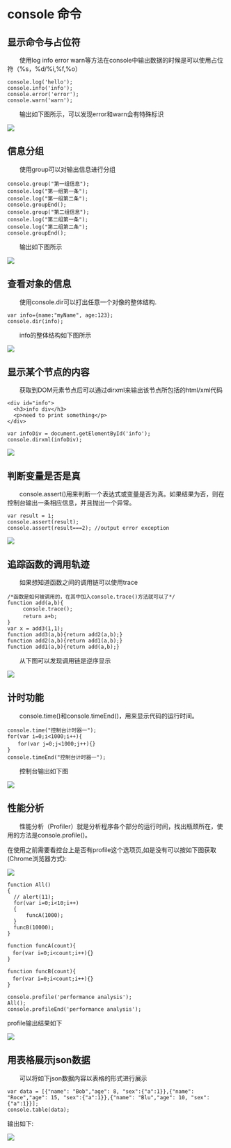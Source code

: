 # console 命令

## 显示命令与占位符

　　使用log  info  error  warn等方法在console中输出数据的时候是可以使用占位符（%s，%d/%i,%f,%o）

```
console.log('hello');
console.info('info');
console.error('error');
console.warn('warn');
```
　　输出如下图所示，可以发现error和warn会有特殊标识

![](displayAndPlacehold.png)

## 信息分组

　　使用group可以对输出信息进行分组

```
console.group("第一组信息");
console.log("第一组第一条");
console.log("第一组第二条");
console.groupEnd();
console.group("第二组信息");
console.log("第二组第一条");
console.log("第二组第二条");
console.groupEnd();
```

　　输出如下图所示

![](group.png)

## 查看对象的信息

　　使用console.dir可以打出任意一个对像的整体结构.

```
var info={name:"myName", age:123};
console.dir(info);
```

　　info的整体结构如下图所示

![](dirShowObjectInfo.png)


## 显示某个节点的内容

　　获取到DOM元素节点后可以通过dirxml来输出该节点所包括的html/xml代码

```
<div id="info">
  <h3>info div</h3>
  <p>need to print something</p>
</div>

var infoDiv = document.getElementById('info');
console.dirxml(infoDiv);
```

![](showNodeContent.png)

## 判断变量是否是真

　　console.assert()用来判断一个表达式或变量是否为真。如果结果为否，则在控制台输出一条相应信息，并且抛出一个异常。

```
var result = 1;
console.assert(result);
console.assert(result===2); //output error exception
```

![](assertError.png)

## 追踪函数的调用轨迹

　　如果想知道函数之间的调用链可以使用trace

```
/*函数是如何被调用的，在其中加入console.trace()方法就可以了*/
function add(a,b){
     console.trace();
　　　return a+b;
}
var x = add3(1,1);
function add3(a,b){return add2(a,b);}
function add2(a,b){return add1(a,b);}
function add1(a,b){return add(a,b);}
```

　　从下图可以发现调用链是逆序显示

![](traceInvokelink.png)

## 计时功能

　　console.time()和console.timeEnd()，用来显示代码的运行时间。

```
console.time("控制台计时器一");
for(var i=0;i<1000;i++){
　　for(var j=0;j<1000;j++){}
}
console.timeEnd("控制台计时器一");
```

　　控制台输出如下图

![](timing.png)

## 性能分析

　　性能分析（Profiler）就是分析程序各个部分的运行时间，找出瓶颈所在，使用的方法是console.profile()。

在使用之前需要看控台上是否有profile这个选项页,如是没有可以按如下图获取(Chrome浏览器方式):

![](profileFunctionShow.png)

```
function All()
{
  // alert(11);
  for(var i=0;i<10;i++)
  {
      funcA(1000);
  }
  funcB(10000);
}

function funcA(count){
　for(var i=0;i<count;i++){}
}

function funcB(count){
　for(var i=0;i<count;i++){}
}

console.profile('performance analysis');
All();
console.profileEnd('performance analysis');
```

profile输出结果如下

![](profileResult.png)

## 用表格展示json数据

　　可以将如下json数据内容以表格的形式进行展示

```
var data = [{"name": "Bob","age": 8, "sex":{"a":1}},{"name": "Roce","age": 15, "sex":{"a":1}},{"name": "Blu","age": 10, "sex":{"a":1}}];
console.table(data);
```

输出如下:

![](formSyleOutput.png)
